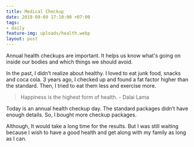 ```yaml
---
title: Medical Checkup
date: 2019-09-09 17:10:00 +07:00
tags:
- daily
feature-img: uploads/health.webp
layout: post
---
```


Annual health checkups are important. It helps us know what's going on inside our bodies and which things we should avoid.

In the past, I didn’t realize about healthy. I loved to eat junk food, snacks and coca cola. 3 years ago, I checked up and found a fat factor higher than the standard. Then, I tried to eat them less and exercise more.

> Happiness is the highest form of health. - Dalai Lama

Today is an annual health checkup day. The standard packages didn’t have enough details. So, I bought more checkup packages.

Although, It would take a long time for the results. But I was still waiting because I wish to have a good health and get along with my family as long as I can.